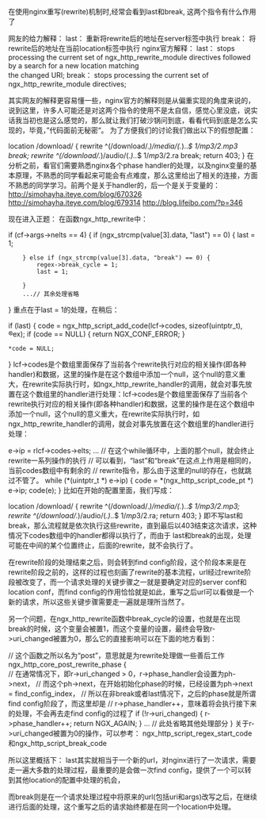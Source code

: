 在使用nginx重写(rewrite)机制时,经常会看到last和break, 这两个指令有什么作用了


网友的给力解释：
last：
    重新将rewrite后的地址在server标签中执行
break：
    将rewrite后的地址在当前location标签中执行
nginx官方解释：
last：
    stops processing the current set of  ngx_http_rewrite_module directives followed by a search for a new location matching     
    the changed URI;
break：
    stops processing the current set of  ngx_http_rewrite_module directives;

其实网友的解释更容易懂一些，nginx官方的解释则是从偏重实现的角度来说的，说到这里，许多人可能还是对这两个指令的使用不是太自信，感觉心里没底，说实话我当初也是这么感觉的，那么就让我们打破沙锅问到底，看看代码到底是怎么实现的，毕竟，”代码面前无秘密“。
为了方便我们的讨论我们做出以下的假想配置：

location /download/ { 
    rewrite ^(/download/.*)/media/(.*)\..*$ $1/mp3/$2.mp3 break;
    rewrite ^(/download/.*)/audio/(.*)\..*$ $1/mp3/$2.ra  break;
    return  403;
}
在分析之前，看官们需要熟悉nginx各个phase handler的处理，以及nginx变量的基本原理，不熟悉的同学看起来可能会有点难度，那么这里给出了相关的连接，方面不熟悉的同学学习。前两个是关于handler的，后一个是关于变量的：
http://simohayha.iteye.com/blog/670326
http://simohayha.iteye.com/blog/679314
http://blog.lifeibo.com/?p=346

现在进入正题：
在函数ngx_http_rewrite中：

if (cf->args->nelts == 4) {
        if (ngx_strcmp(value[3].data, "last") == 0) {
            last = 1;
 
        } else if (ngx_strcmp(value[3].data, "break") == 0) {
            regex->break_cycle = 1;
            last = 1;
 
        }  
        ...// 其余处理省略
}
重点在于last = 1的处理，在稍后：

if (last) {
    code = ngx_http_script_add_code(lcf->codes, sizeof(uintptr_t), ®ex);
    if (code == NULL) {
        return NGX_CONF_ERROR;
    }
 
    *code = NULL;
}
lcf->codes是个数组里面保存了当前各个rewrite执行对应的相关操作(即各种handler)和数据，这里的操作是在这个数组中添加一个null，这个null的意义重大，在rewrite实际执行时，如ngx_http_rewrite_handler的调用，就会对事先放置在这个数组里的handler进行处理：lcf->codes是个数组里面保存了当前各个rewrite执行对应的相关操作(即各种handler)和数据，这里的操作是在这个数组中添加一个null，这个null的意义重大，在rewrite实际执行时，如ngx_http_rewrite_handler的调用，就会对事先放置在这个数组里的handler进行处理：

e->ip = rlcf->codes->elts;
...
// 在这个while循环中，上面的那个null，就会终止rewrite一系列操作的执行
// 可以看到，“last”和“break”在这点上作用是相同的，当前codes数组中有剩余的
// rewrite指令，那么由于这里的null的存在，也就跳过不管了。
while (*(uintptr_t *) e->ip) {
    code = *(ngx_http_script_code_pt *) e->ip;
    code(e);
}
比如在开始的配置里面，我们写成：

location /download/ {
    rewrite ^(/download/.*)/media/(.*)\..*$ $1/mp3/$2.mp3;
    rewrite ^(/download/.*)/audio/(.*)\..*$ $1/mp3/$2.ra;
    return  403;
}
即不写last和break，那么流程就是依次执行这些rewrite，直到最后以403结束这次请求，这种情况下codes数组中的handler都得以执行了，而由于
last和break的出现，处理可能在中间的某个位置终止，后面的rewrite，就不会执行了。

在rewrite阶段的处理结束之后，则会转到find config阶段，这个阶段本来是在rewrite阶段之前的，这样的过程也刻画了rewrite的基本流程，url经过rewrite阶段被改变了，而一个请求处理的关键步骤之一就是要确定对应的server conf和location conf，而find config的作用恰恰就是如此，重写之后url可以看做是一个新的请求，所以这些关键步骤需要走一遍就是理所当然了。

另一个问题，在ngx_http_rewrite函数中break_cycle的设置，也就是在出现break的时候，这个变量会被置1，而这个变量的设置，最终会导致r->uri_changed被置为0，那么它的直接影响可以在下面的地方看到：

// 这个函数之所以名为“post”，意思就是为rewrite处理做一些善后工作
ngx_http_core_post_rewrite_phase
{   
    // 在通常情况下，即r->uri_changed > 0，r->phase_handler会设置为ph->next，
    // 而这个ph->next，在开始初始化phase的时候，已经设置为ph->next = find_config_index，
    // 所以在非break或者last情况下，之后的phase就是所谓find config阶段了，而这里却是
    // r->phase_handler++，意味着将会执行接下来的处理，不会再去走find config的过程了
    if (!r->uri_changed) {
        r->phase_handler++;
        return NGX_AGAIN;
    }
    ... // 此处省略其他处理部分
}
关于r->uri_changed被置为0的操作，可以参考：
ngx_http_script_regex_start_code和ngx_http_script_break_code

所以这里概括下：
last其实就相当于一个新的url，对nginx进行了一次请求，需要走一遍大多数的处理过程，最重要的是会做一次find config，提供了一个可以转到其他location的配置中处理的机会，

而break则是在一个请求处理过程中将原来的url(包括uri和args)改写之后，在继续进行后面的处理，这个重写之后的请求始终都是在同一个location中处理。